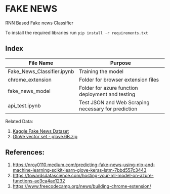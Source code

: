 # FAKE NEWS

RNN Based Fake news Classifier

To install the required libraries run
`pip install -r requirements.txt`

## Index

| File Name                  | Purpose                                             |
| -------------------------- | --------------------------------------------------- |
| Fake_News_Classifier.ipynb | Training the model                                  |
| chrome_extension           | Folder for browser extension files                  |
| fake_news_model            | Folder for azure function deployment and testing    |
| api_test.ipynb             | Test JSON and Web Scraping necessary for prediction |

Related Data:

1. [Kaggle Fake News Dataset](https://www.kaggle.com/c/fake-news)
2. [GloVe vector set - glove.6B.zip](https://nlp.stanford.edu/projects/glove/)

## References:

1. https://nroy0110.medium.com/predicting-fake-news-using-nlp-and-machine-learning-scikit-learn-glove-keras-lstm-7bbd557c3443
2. https://towardsdatascience.com/hosting-your-ml-model-on-azure-functions-ae3ca4ae1232
3. https://www.freecodecamp.org/news/building-chrome-extension/
